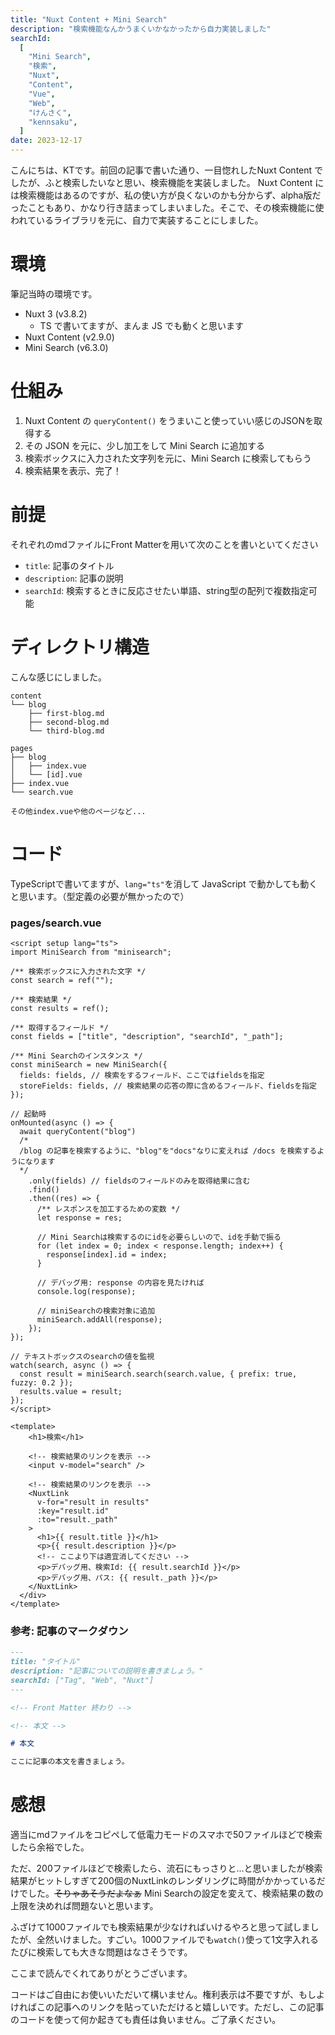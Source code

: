 ```yaml
---
title: "Nuxt Content + Mini Search"
description: "検索機能なんかうまくいかなかったから自力実装しました"
searchId:
  [
    "Mini Search",
    "検索",
    "Nuxt",
    "Content",
    "Vue",
    "Web",
    "けんさく",
    "kennsaku",
  ]
date: 2023-12-17
---
```


こんにちは、KTです。前回の記事で書いた通り、一目惚れしたNuxt Content でしたが、ふと検索したいなと思い、検索機能を実装しました。
Nuxt Content には検索機能はあるのですが、私の使い方が良くないのかも分からず、alpha版だったこともあり、かなり行き詰まってしまいました。そこで、その検索機能に使われているライブラリを元に、自力で実装することにしました。

# 環境

筆記当時の環境です。

- Nuxt 3 (v3.8.2)
  - TS で書いてますが、まんま JS でも動くと思います
- Nuxt Content (v2.9.0)
- Mini Search (v6.3.0)

# 仕組み

1. Nuxt Content の `queryContent()` をうまいこと使っていい感じのJSONを取得する
2. その JSON を元に、少し加工をして Mini Search に追加する
3. 検索ボックスに入力された文字列を元に、Mini Search に検索してもらう
4. 検索結果を表示、完了！

# 前提

それぞれのmdファイルにFront Matterを用いて次のことを書いといてください

- `title`: 記事のタイトル
- `description`: 記事の説明
- `searchId`: 検索するときに反応させたい単語、string型の配列で複数指定可能

# ディレクトリ構造

こんな感じにしました。

```
content
└── blog
    ├── first-blog.md
    ├── second-blog.md
    └── third-blog.md

pages
├── blog
│   ├── index.vue
│   └── [id].vue
├── index.vue
└── search.vue

その他index.vueや他のページなど...
```

# コード

TypeScriptで書いてますが、`lang="ts"`を消して JavaScript で動かしても動くと思います。（型定義の必要が無かったので）

### pages/search.vue

```vue
<script setup lang="ts">
import MiniSearch from "minisearch";

/** 検索ボックスに入力された文字 */
const search = ref("");

/** 検索結果 */
const results = ref();

/** 取得するフィールド */
const fields = ["title", "description", "searchId", "_path"];

/** Mini Searchのインスタンス */
const miniSearch = new MiniSearch({
  fields: fields, // 検索をするフィールド、ここではfieldsを指定
  storeFields: fields, // 検索結果の応答の際に含めるフィールド、fieldsを指定
});

// 起動時
onMounted(async () => {
  await queryContent("blog")
  /*
  /blog の記事を検索するように、"blog"を"docs"なりに変えれば /docs を検索するようになります
  */
    .only(fields) // fieldsのフィールドのみを取得結果に含む
    .find()
    .then((res) => {
      /** レスポンスを加工するための変数 */
      let response = res;

      // Mini Searchは検索するのにidを必要らしいので、idを手動で振る
      for (let index = 0; index < response.length; index++) {
        response[index].id = index;
      }

      // デバッグ用: response の内容を見たければ
      console.log(response);

      // miniSearchの検索対象に追加
      miniSearch.addAll(response);
    });
});

// テキストボックスのsearchの値を監視
watch(search, async () => {
  const result = miniSearch.search(search.value, { prefix: true, fuzzy: 0.2 });
  results.value = result;
});
</script>

<template>
    <h1>検索</h1>

    <!-- 検索結果のリンクを表示 -->
    <input v-model="search" />

    <!-- 検索結果のリンクを表示 -->
    <NuxtLink
      v-for="result in results"
      :key="result.id"
      :to="result._path"
    >
      <h1>{{ result.title }}</h1>
      <p>{{ result.description }}</p>
      <!-- ここより下は適宜消してください -->
      <p>デバッグ用、検索Id: {{ result.searchId }}</p>
      <p>デバッグ用、パス: {{ result._path }}</p>
    </NuxtLink>
  </div>
</template>
```

### 参考: 記事のマークダウン

```md
---
title: "タイトル"
description: "記事についての説明を書きましょう。"
searchId: ["Tag", "Web", "Nuxt"]
---

<!-- Front Matter 終わり -->

<!-- 本文 -->

# 本文

ここに記事の本文を書きましょう。
```

# 感想

適当にmdファイルをコピペして低電力モードのスマホで50ファイルほどで検索したら余裕でした。

ただ、200ファイルほどで検索したら、流石にもっさりと...と思いましたが検索結果がヒットしすぎて200個のNuxtLinkのレンダリングに時間がかかっているだけでした。~~そりゃあそうだよなぁ~~ Mini Searchの設定を変えて、検索結果の数の上限を決めれば問題ないと思います。

ふざけて1000ファイルでも検索結果が少なければいけるやろと思って試しましたが、全然いけました。すごい。1000ファイルでも`watch()`使って1文字入れるたびに検索しても大きな問題はなさそうです。

ここまで読んでくれてありがとうございます。

コードはご自由にお使いいただいて構いません。権利表示は不要ですが、もしよければこの記事へのリンクを貼っていただけると嬉しいです。ただし、この記事のコードを使って何か起きても責任は負いません。ご了承ください。
